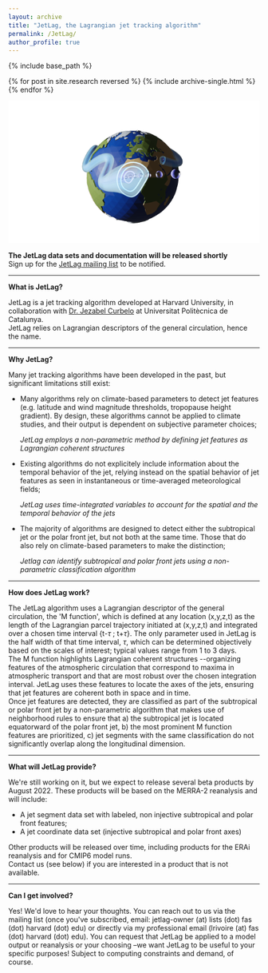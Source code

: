 ```yaml
---
layout: archive
title: "JetLag, the Lagrangian jet tracking algorithm"
permalink: /JetLag/
author_profile: true
---
```


{% include base_path %}

{% for post in site.research reversed %}
  {% include archive-single.html %}
{% endfor %}


![](../images/logo2.png)

**The JetLag data sets and documentation will be released shortly**<br>
Sign up for the [JetLag mailing list](https://web.lists.fas.harvard.edu/mailman/lists/jetlag.lists.fas.harvard.edu/) to be notified.<br>

---

**What is JetLag?**<br>

JetLag is a jet tracking algorithm developed at Harvard University, in collaboration with [Dr. Jezabel Curbelo](https://web.mat.upc.edu/jezabel.curbelo/) at Universitat Politècnica de Catalunya.<br>
JetLag relies on Lagrangian descriptors of the general circulation, hence the name.

---

**Why JetLag?**<br>

Many jet tracking algorithms have been developed in the past, but significant limitations still exist:<br>
* Many algorithms rely on climate-based parameters to detect jet features (e.g. latitude and wind magnitude thresholds, tropopause height gradient). By design, these algorithms cannot be applied to climate studies, and their output is dependent on subjective parameter choices;

  _JetLag employs a non-parametric method by defining jet features as Lagrangian coherent structures_

* Existing algorithms do not explicitely include information about the temporal behavior of the jet, relying instead on the spatial behavior of jet features as seen in instantaneous or time-averaged meteorological fields;

  _JetLag uses time-integrated variables to account for the spatial <em>and</em> the temporal behavior of the jets_

* The majority of algorithms are designed to detect either the subtropical jet or the polar front jet, but not both at the same time. Those that do also rely on climate-based parameters to make the distinction;

  _Jetlag can identify subtropical and polar front jets using a non-parametric classification algorithm_

---

**How does JetLag work?**<br>

The JetLag algorithm uses a Lagrangian descriptor of the general circulation, the 'M function', which is defined at any location (x,y,z,t) as the length of the Lagrangian parcel trajectory initiated at (x,y,z,t) and integrated over a chosen time interval {t-$\tau$ ; t+$\tau$}. The only parameter used in JetLag is the half width of that time interval, $\tau$, which can be determined objectively based on the scales of interest; typical values range from 1 to 3 days.<br>
The M function highlights Lagrangian coherent structures --organizing features of the atmospheric circulation that correspond to maxima in atmospheric transport and that are most robust over the chosen integration interval. JetLag uses these features to locate the axes of the jets, ensuring that jet features are coherent both in space and in time.<br>
Once jet features are detected, they are classified as part of the subtropical or polar front jet by a non-parametric algorithm that makes use of neighborhood rules to ensure that a) the subtropical jet is located equatorward of the polar front jet, b) the most prominent M function features are prioritized, c) jet segments with the same classification do not significantly overlap along the longitudinal dimension.

---

**What will JetLag provide?**<br>

We're still working on it, but we expect to release several beta products by August 2022. These products will be based on the MERRA-2 reanalysis and will include:<br>

* A jet segment data set with labeled, non injective subtropical and polar front features;
* A jet coordinate data set (injective subtropical and polar front axes)

Other products will be released over time, including products for the ERAi reanalysis and for CMIP6 model runs.<br>
Contact us (see below) if you are interested in a product that is not available.<br>

---

**Can I get involved?**<br>

Yes! We'd love to hear your thoughts. You can reach out to us via the mailing list (once you've subscribed, email: jetlag-owner (at) lists (dot) fas (dot) harvard (dot) edu) or directly via my professional email (lrivoire (at) fas (dot) harvard (dot) edu). You can request that JetLag be applied to a model output or reanalysis or your choosing –we want JetLag to be useful to your specific purposes! Subject to computing constraints and demand, of course.
